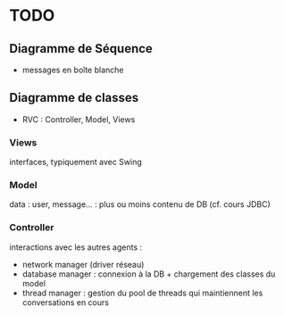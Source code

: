 # TODO 
## Diagramme de Séquence 
- messages en boîte blanche 

## Diagramme de classes 
- RVC  : Controller, Model, Views 

### Views  
interfaces, typiquement avec Swing 

### Model 
data : user, message... : plus ou moins contenu de DB (cf. cours JDBC) 

### Controller 
interactions avec les autres agents : 
- network manager (driver réseau)
- database manager : connexion à la DB + chargement des classes du model 
- thread manager : gestion du pool de threads qui maintiennent les conversations en cours 
